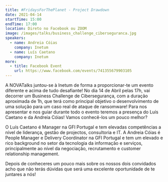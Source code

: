 ```yaml
---
title: ‎#FridaysForThePlanet - Project Drawdown
date: 2021-04-14
startTime: 15:00
endTime: 17:00
location: Direto no Facebook ou ZOOM
image: /images/talks/business_challenge_ciberseguranca.jpg
speakers:
  - name: Andreia Cóias
    company: Inetum
  - name: Luís Caetano
    company: Inetum
more:
  - title: Facebook Event
    url: https://www.facebook.com/events/741355679903105
---
```


A NOVATalks juntou-se à Inetum de forma a proporcionar-te um evento diferente e acima de tudo desafiante! No dia 14 de Abril pelas 17h, vai decorrer um Business Challenge de Cibersegurança, com a duração aproximada de 1h, que terá como principal objetivo o desenvolvimento de uma solução para um caso real de ataque de ransomware! 
Para nos apresentar e nos guiar durante todo o evento teremos a presença do  Luís Caetano e da Andreia Cóias! Vamos conhecê-los um pouco melhor?

O Luís Caetano é Manager na GFI Portugal e tem elevadas competências a nível de liderança, gestão de projectos, consultoria e IT. A Andreia Cóias é People Manager e Delivery Coordinator na GFI Portugal e tem um elevado e rico background no setor da tecnologia da informação e serviços, principalmente ao nível da negociação, recrutamento e  customer relationship management. 

Depois de conheceres um pouco mais sobre os nossos dois convidados acho que não terás dúvidas que será uma excelente oportunidade de te juntares a nós!

